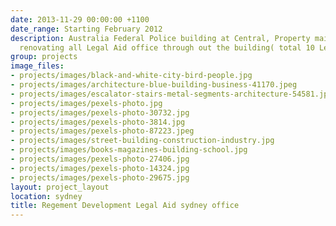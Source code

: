 ```yaml
---
date: 2013-11-29 00:00:00 +1100
date_range: Starting February 2012
description: Australia Federal Police building at Central, Property maintenance and
  renovating all Legal Aid office through out the building( total 10 Levels of offices)
group: projects
image_files:
- projects/images/black-and-white-city-bird-people.jpg
- projects/images/architecture-blue-building-business-41170.jpeg
- projects/images/escalator-stairs-metal-segments-architecture-54581.jpeg
- projects/images/pexels-photo.jpg
- projects/images/pexels-photo-30732.jpg
- projects/images/pexels-photo-3814.jpg
- projects/images/pexels-photo-87223.jpeg
- projects/images/street-building-construction-industry.jpg
- projects/images/books-magazines-building-school.jpg
- projects/images/pexels-photo-27406.jpg
- projects/images/pexels-photo-14324.jpg
- projects/images/pexels-photo-29675.jpg
layout: project_layout
location: sydney
title: Regement Development Legal Aid sydney office
---
```

